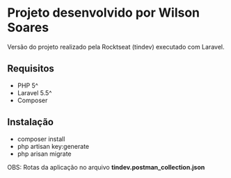 <h1>Projeto desenvolvido por Wilson Soares</h1>
Versão do projeto realizado pela Rocktseat (tindev) executado com Laravel.

<h2>Requisitos</h2>
<ul>
  <li>PHP 5^</li>
  <li>Laravel 5.5^</li>
  <li>Composer</li>
</ul>

<h2>Instalação</h2>
<ul>
  <li>composer install</li>
  <li>php artisan key:generate</li>
  <li>php arisan migrate</li>
</ul>

<p>OBS: Rotas da aplicação no arquivo <strong>tindev.postman_collection.json</strong></p>
